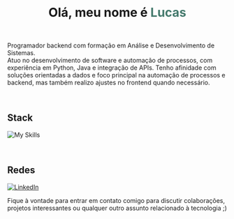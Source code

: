 <br>

<h1 align="center">Olá, meu nome é <span style="color: #457a6d;">Lucas</span></h1>

<br>

<p align="left"> 
  Programador backend com formação em Análise e Desenvolvimento de Sistemas.
  <br>
  Atuo no desenvolvimento de software e automação de processos, com experiência em Python, Java e integração de APIs. Tenho afinidade com soluções orientadas a dados e foco principal na automação de processos e backend, mas também realizo ajustes no frontend quando necessário.
</p>

<br>

## Stack
![My Skills](https://skillicons.dev/icons?i=python,flask,java,spring,mongodb,postgres,docker,gcp,selenium,bash&theme=dark)

<br>

## Redes

[![LinkedIn](https://img.shields.io/badge/linkedin-242938.svg?style=for-the-badge&logo=linkedin&logoColor=202222)](https://www.linkedin.com/in/lucas-aguiar-5a889126b/)

Fique à vontade para entrar em contato comigo para discutir colaborações, projetos interessantes ou qualquer outro assunto relacionado à tecnologia ;)<br><br>
